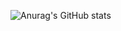 ![Anurag's GitHub stats](https://github-readme-stats.vercel.app/api?HongYong-Woo=anuraghazra&show_icons=true&theme=radical)

<!--
**HongYong-Woo/HongYong-Woo** is a ✨ _special_ ✨ repository because its `README.md` (this file) appears on your GitHub profile.

Here are some ideas to get you started:

- 🔭 I’m currently working on ...
- 🌱 I’m currently learning ...
- 👯 I’m looking to collaborate on ...
- 🤔 I’m looking for help with ...
- 💬 Ask me about ...
- 📫 How to reach me: ...
- 😄 Pronouns: ...
- ⚡ Fun fact: ...

